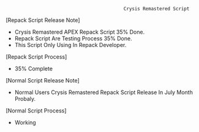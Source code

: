                                                Crysis Remastered Script

[Repack Script Release Note]
- Crysis Remastered APEX Repack Script 35% Done.
- Repack Script Are Testing Process 35% Done.
- This Script Only Using In Repack Developer.

 [Repack Script Process]
- 35% Complete

[Normal Script Release Note]
- Normal Users Crysis Remastered Repack Script Release In July Month Probaly.

[Normal Script Process]
- Working
